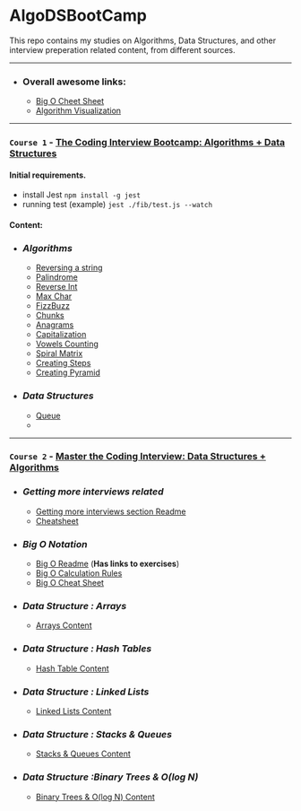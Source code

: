 # AlgoDSBootCamp

This repo contains my studies on Algorithms, Data Structures, and other interview preperation related content, from different sources.

---
- ### Overall awesome links: 
    - [Big O Cheet Sheet](https://www.bigocheatsheet.com/)
    - [Algorithm Visualization](https://visualgo.net/en/list)

----
### `Course 1` - [The Coding Interview Bootcamp: Algorithms + Data Structures](https://www.udemy.com/course/coding-interview-bootcamp-algorithms-and-data-structure)

#### Initial requirements.

- install Jest `npm install -g jest` 
- running test (example) `jest ./fib/test.js --watch`

#### Content:
- ### _Algorithms_
    - [Reversing a string](Course_1/exercises/reversestring/README.md)
    - [Palindrome](Course_1/exercises/palindrome/README.md)
    - [Reverse Int](Course_1/exercises/reverseint/README.md)
    - [Max Char](Course_1/exercises/maxchar/README.md)
    - [FizzBuzz](Course_1/exercises/fizzbuzz/README.md)
    - [Chunks](Course_1/exercises/chunk/README.md)
    - [Anagrams](Course_1/exercises/anagrams/README.md)
    - [Capitalization](Course_1/exercises/anagrams/README.md)
    - [Vowels Counting](Course_1/exercises/vowels/README.md)
    - [Spiral Matrix](Course_1/exercises/matrix/README.md)
    - [Creating Steps](Course_1/exercises/steps/README.md)
    - [Creating Pyramid](Course_1/exercises/pyramid/README.md)
- ### _Data Structures_
    - [Queue](Course_1/exercises/queue/README.md)
    - 
---
### `Course 2` - [Master the Coding Interview: Data Structures + Algorithms](https://www.udemy.com/course/master-the-coding-interview-data-structures-algorithms/)

- ### _Getting more interviews related_

    - [Getting more interviews section Readme](Course_2/Section-2-Getting-More-Interviews/README.md)
    - [Cheatsheet](https://zerotomastery.io/cheatsheets/data-structures-and-algorithms-cheat-sheet)


- ### _Big O Notation_
    - [Big O Readme](/Course_2/Section-3-BigO/README.md) (**Has links to exercises**)
    - [Big O Calculation Rules](/Course_2/Section-3-BigO/Notes/BigOCalculationRules.md)
    - [Big O Cheat Sheet](/Course_2/Section-3-BigO/CheatSheet.md)

- ### _Data Structure : Arrays_
    - [Arrays Content](/Course_2/Section-6-DS-Arrays/README.md)

- ### _Data Structure : Hash Tables_
    - [Hash Table Content](/Course_2/Section-7-DS-Hash-Tables/README.md)

- ### _Data Structure : Linked Lists_
    - [Linked Lists Content](/Course_2/Section-8-DS-Linked-Lists/README.md)

- ### _Data Structure : Stacks & Queues_
    - [Stacks & Queues Content](/Course_2/Section-9-DS-Stacks-Queues/README.md)

- ### _Data Structure :Binary Trees & O(log N)_
    - [Binary Trees & O(log N) Content](/Course_2/Section-10-DS-Trees/README.md)